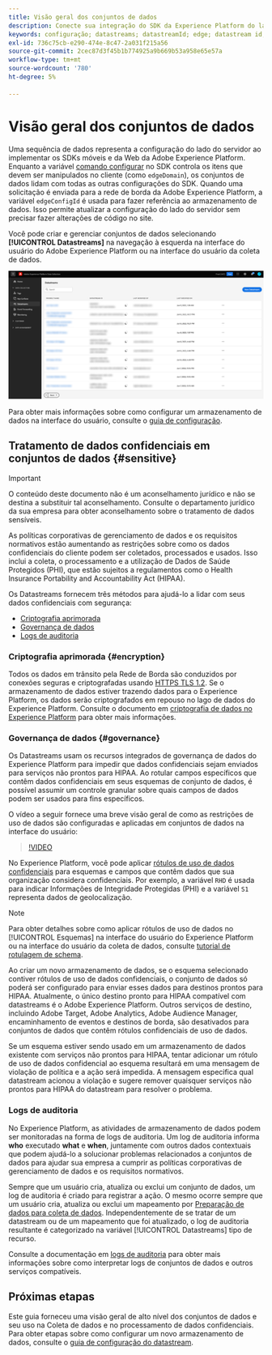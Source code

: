 ```yaml
---
title: Visão geral dos conjuntos de dados
description: Conecte sua integração do SDK da Experience Platform do lado do cliente aos produtos da Adobe e destinos de terceiros.
keywords: configuração; datastreams; datastreamId; edge; datastream id; Configurações do ambiente; edgeConfigId; identidade; sincronização de id ativada; ID do contêiner de sincronização de ID; Sandbox; Streaming Inlet; Conjunto de dados de eventos; target; código do cliente; ID do ambiente do Target; Destinos de cookies; Destinos de url; ID do conjunto de relatórios de configurações do Analytics; Predefinição de dados para dados Coleção; Preparação de dados; Mapeador; Mapeador XDM; Mapeador no Edge;
exl-id: 736c75cb-e290-474e-8c47-2a031f215a56
source-git-commit: 2cec87d3f45b1b774925a9b669b53a958e65e57a
workflow-type: tm+mt
source-wordcount: '780'
ht-degree: 5%

---
```


# Visão geral dos conjuntos de dados

Uma sequência de dados representa a configuração do lado do servidor ao implementar os SDKs móveis e da Web da Adobe Experience Platform. Enquanto a variável [comando configurar](../fundamentals/configuring-the-sdk.md) no SDK controla os itens que devem ser manipulados no cliente (como `edgeDomain`), os conjuntos de dados lidam com todas as outras configurações do SDK. Quando uma solicitação é enviada para a rede de borda da Adobe Experience Platform, a variável `edgeConfigId` é usada para fazer referência ao armazenamento de dados. Isso permite atualizar a configuração do lado do servidor sem precisar fazer alterações de código no site.

Você pode criar e gerenciar conjuntos de dados selecionando **[!UICONTROL Datastreams]** na navegação à esquerda na interface do usuário do Adobe Experience Platform ou na interface do usuário da coleta de dados.

![Guia Datastreams na interface do usuário](../assets/datastreams/overview/datastreams-tab.png)

Para obter mais informações sobre como configurar um armazenamento de dados na interface do usuário, consulte o [guia de configuração](./configure.md).

## Tratamento de dados confidenciais em conjuntos de dados {#sensitive}

>[!IMPORTANT]
>
>O conteúdo deste documento não é um aconselhamento jurídico e não se destina a substituir tal aconselhamento. Consulte o departamento jurídico da sua empresa para obter aconselhamento sobre o tratamento de dados sensíveis.

As políticas corporativas de gerenciamento de dados e os requisitos normativos estão aumentando as restrições sobre como os dados confidenciais do cliente podem ser coletados, processados e usados. Isso inclui a coleta, o processamento e a utilização de Dados de Saúde Protegidos (PHI), que estão sujeitos a regulamentos como o Health Insurance Portability and Accountability Act (HIPAA).

Os Datastreams fornecem três métodos para ajudá-lo a lidar com seus dados confidenciais com segurança:

* [Criptografia aprimorada](#encryption)
* [Governança de dados](#governance)
* [Logs de auditoria](#audit-logs)

### Criptografia aprimorada {#encryption}

Todos os dados em trânsito pela Rede de Borda são conduzidos por conexões seguras e criptografadas usando [HTTPS TLS 1.2](https://datatracker.ietf.org/doc/html/rfc5246). Se o armazenamento de dados estiver trazendo dados para o Experience Platform, os dados serão criptografados em repouso no lago de dados do Experience Platform. Consulte o documento em [criptografia de dados no Experience Platform](../../landing/governance-privacy-security/encryption.md) para obter mais informações.

### Governança de dados {#governance}

Os Datastreams usam os recursos integrados de governança de dados do Experience Platform para impedir que dados confidenciais sejam enviados para serviços não prontos para HIPAA. Ao rotular campos específicos que contêm dados confidenciais em seus esquemas de conjunto de dados, é possível assumir um controle granular sobre quais campos de dados podem ser usados para fins específicos.

O vídeo a seguir fornece uma breve visão geral de como as restrições de uso de dados são configuradas e aplicadas em conjuntos de dados na interface do usuário:

>[!VIDEO](https://video.tv.adobe.com/v/3409588/?quality=12&learn=on&speedcontrol=on)

No Experience Platform, você pode aplicar [rótulos de uso de dados confidenciais](../../data-governance/labels/reference.md#sensitive) para esquemas e campos que contêm dados que sua organização considera confidenciais. Por exemplo, a variável `RHD` é usada para indicar Informações de Integridade Protegidas (PHI) e a variável `S1` representa dados de geolocalização.

>[!NOTE]
>
>Para obter detalhes sobre como aplicar rótulos de uso de dados no [!UICONTROL Esquemas] na interface do usuário do Experience Platform ou na interface do usuário da coleta de dados, consulte [tutorial de rotulagem de schema](../../xdm/tutorials/labels.md).

Ao criar um novo armazenamento de dados, se o esquema selecionado contiver rótulos de uso de dados confidenciais, o conjunto de dados só poderá ser configurado para enviar esses dados para destinos prontos para HIPAA. Atualmente, o único destino pronto para HIPAA compatível com datastreams é o Adobe Experience Platform. Outros serviços de destino, incluindo Adobe Target, Adobe Analytics, Adobe Audience Manager, encaminhamento de eventos e destinos de borda, são desativados para conjuntos de dados que contêm rótulos confidenciais de uso de dados.

Se um esquema estiver sendo usado em um armazenamento de dados existente com serviços não prontos para HIPAA, tentar adicionar um rótulo de uso de dados confidencial ao esquema resultará em uma mensagem de violação de política e a ação será impedida. A mensagem especifica qual datastream acionou a violação e sugere remover quaisquer serviços não prontos para HIPAA do datastream para resolver o problema.

### Logs de auditoria

No Experience Platform, as atividades de armazenamento de dados podem ser monitoradas na forma de logs de auditoria. Um log de auditoria informa **who** executado **what** e **when**, juntamente com outros dados contextuais que podem ajudá-lo a solucionar problemas relacionados a conjuntos de dados para ajudar sua empresa a cumprir as políticas corporativas de gerenciamento de dados e os requisitos normativos.

Sempre que um usuário cria, atualiza ou exclui um conjunto de dados, um log de auditoria é criado para registrar a ação. O mesmo ocorre sempre que um usuário cria, atualiza ou exclui um mapeamento por [Preparação de dados para coleta de dados](./data-prep.md). Independentemente de se tratar de um datastream ou de um mapeamento que foi atualizado, o log de auditoria resultante é categorizado na variável [!UICONTROL Datastreams] tipo de recurso.

Consulte a documentação em [logs de auditoria](../../landing/governance-privacy-security/audit-logs/overview.md) para obter mais informações sobre como interpretar logs de conjuntos de dados e outros serviços compatíveis.

## Próximas etapas

Este guia forneceu uma visão geral de alto nível dos conjuntos de dados e seu uso na Coleta de dados e no processamento de dados confidenciais. Para obter etapas sobre como configurar um novo armazenamento de dados, consulte o [guia de configuração do datastream](./configure.md).
